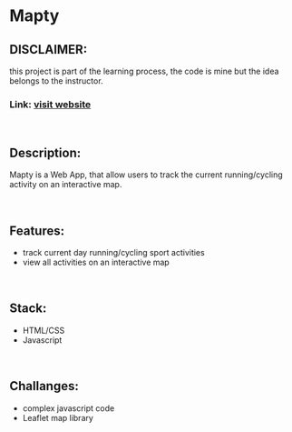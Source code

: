 # Mapty

## DISCLAIMER:
this project is part of the learning process, the code is mine but the idea belongs to the instructor.

### Link: [visit website](https://noppytinto.github.io/practice-web-mapty/)

<br/>

## Description:

Mapty is a Web App, that allow users to track the current running/cycling activity on an interactive map.

<br/>

## Features:

- track current day running/cycling sport activities
- view all activities on an interactive map

<br/>

## Stack:

- HTML/CSS
- Javascript

<br/>

## Challanges:
- complex javascript code
- Leaflet map library
